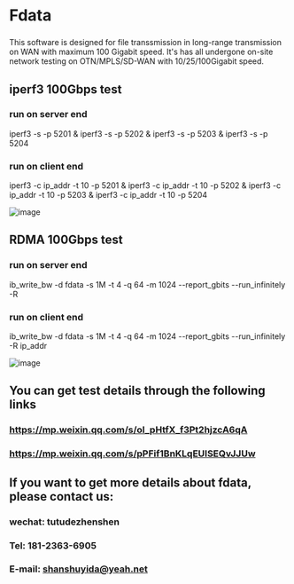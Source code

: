 Fdata
============
###
This software is designed for file transsmission in long-range transmission on WAN with maximum 100 Gigabit speed.
It's has all undergone on-site network testing on OTN/MPLS/SD-WAN with 10/25/100Gigabit speed.
###


## iperf3 100Gbps test
### run on server end
iperf3 -s -p 5201 & iperf3 -s -p 5202 & iperf3 -s -p 5203 & iperf3 -s -p 5204

### run on client end
iperf3 -c ip_addr -t 10 -p 5201 & iperf3 -c ip_addr -t 10 -p 5202 & iperf3 -c ip_addr -t 10 -p 5203 & iperf3 -c ip_addr -t 10 -p 5204

![image](https://github.com/user-attachments/assets/76c777f6-a96f-4218-8852-340b98e64791)


## RDMA 100Gbps test
### run on server end
ib_write_bw -d fdata -s 1M -t 4 -q 64 -m 1024 --report_gbits --run_infinitely -R

### run on client end
ib_write_bw -d fdata -s 1M -t 4 -q 64 -m 1024 --report_gbits --run_infinitely -R ip_addr

![image](https://github.com/user-attachments/assets/f30adce6-21d7-4b8d-8fdb-3e0ac868759b)


## You can get test details through the following links
### https://mp.weixin.qq.com/s/oI_pHtfX_f3Pt2hjzcA6qA
### https://mp.weixin.qq.com/s/pPFif1BnKLqEUISEQvJJUw
##

## If you want to get more details about fdata, please contact us: 
### wechat: tutudezhenshen
### Tel: 181-2363-6905
### E-mail: shanshuyida@yeah.net
##

